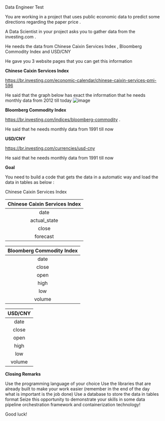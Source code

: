 Data Engineer Test

You are working in a project that uses public economic data to predict some directions regarding the paper price .

A Data Scientist in your project asks you to gather data from the investing.com .

He needs the data from Chinese Caixin Services Index , Bloomberg Commodity Index  and USD/CNY 

He gave you 3 website pages that you can get this information 

**Chinese Caixin Services Index**

https://br.investing.com/economic-calendar/chinese-caixin-services-pmi-596

He said that the graph below has exact the information that he needs  monthly data from 2012 till today 
![image](https://user-images.githubusercontent.com/100236949/155219031-fd66bb59-b3f8-450f-9a7f-df1df35f70b7.png)



**Bloomberg Commodity Index**

https://br.investing.com/indices/bloomberg-commodity .

He said that he needs  monthly data from 1991 till now


**USD/CNY**

https://br.investing.com/currencies/usd-cny

He said that he needs  monthly data from 1991 till now

**Goal**

You need to build a code that gets the data in a automatic way and load the data in tables as below :



Chinese Caixin Services Index

| Chinese Caixin Services Index | 
| :---:  |
|date | 
|actual_state | 
|close | 
|forecast | 


| Bloomberg Commodity Index | 
| :---:  |
|date | 
|close | 
|open | 
|high | 
|low | 
|volume | 


| USD/CNY  | 
| :---:  |
|date | 
|close | 
|open | 
|high | 
|low | 
|volume | 



**Closing Remarks**


Use the programming language of your choice
Use the libraries that are already built to make your work easier (remember in the end of the day what is important is the job done)
Use a database to store the data in tables format
Seize this opportunity to demonstrate your skills in some data pipeline orchestration framework and containerization technology! 


Good luck!
